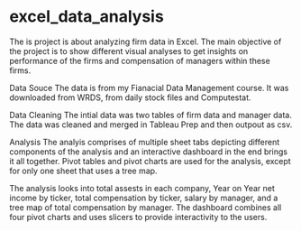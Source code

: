 # excel_data_analysis
The is project is about analyzing firm data in Excel. The main objective of the project is to show different visual analyses to get insights on performance of the firms and compensation of managers within these firms. 

Data Souce
The data is from my Fianacial Data Management course. It was downloaded from WRDS, from daily stock files and Computestat.

Data Cleaning
The intial data was two tables of firm data and manager data. The data was cleaned and merged in Tableau Prep and then outpout as csv.

Analysis
The analyis comprises of multiple sheet tabs depicting different components of the analysis and an interactive dashboard in the end brings it all together. Pivot tables and pivot charts are used for the analysis, except for only one sheet that uses a tree map.

The analysis looks into total assests in each company, Year on Year net income by ticker, total compensation by ticker, salary by manager, and a tree map of total compensation by manager. The dashboard combines all four pivot charts and uses slicers to provide interactivity to the users.

